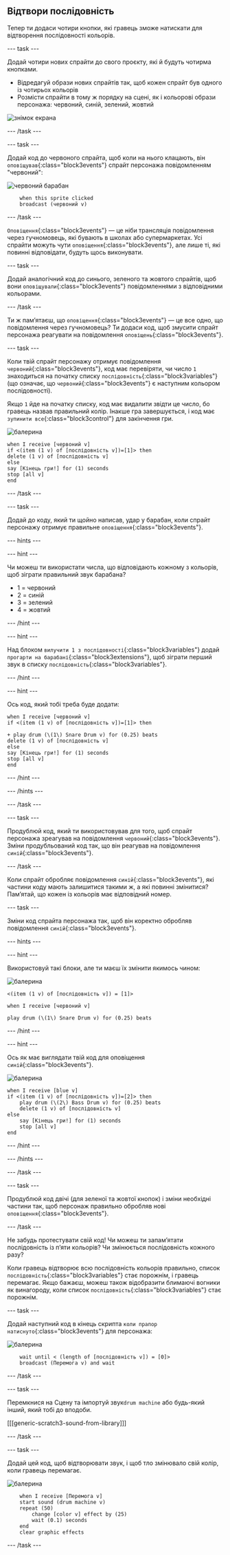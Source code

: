 ## Відтвори послідовність

Тепер ти додаси чотири кнопки, які гравець зможе натискати для відтворення послідовності кольорів.

--- task ---

Додай чотири нових спрайти до свого проєкту, які й будуть чотирма кнопками.

+ Відредагуй образи нових спрайтів так, щоб кожен спрайт був одного із чотирьох кольорів
+ Розмісти спрайти в тому ж порядку на сцені, як і кольорові образи персонажа: червоний, синій, зелений, жовтий

![знімок екрана](images/colour-drums.png)

--- /task ---

--- task ---

Додай код до червоного спрайта, щоб коли на нього клацають, він `оповіщував`{:class="block3events"} спрайт персонажа повідомленням "червоний":

![червоний барабан](images/red_drum.png)

```blocks3
    when this sprite clicked
    broadcast (червоний v)
```

--- /task ---

`Оповіщення`{:class="block3events"} — це ніби трансляція повідомлення через гучномовець, які бувають в школах або супермаркетах. Усі спрайти можуть чути `оповіщення`{:class="block3events"}, але лише ті, які повинні відповідати, будуть щось виконувати.

--- task ---

Додай аналогічний код до синього, зеленого та жовтого спрайтів, щоб вони `оповіщували`{:class="block3events"} повідомленнями з відповідними кольорами.

--- /task ---

Ти ж пам’ятаєш, що `оповіщення`{:class="block3events"} — це все одно, що повідомлення через гучномовець? Ти додаси код, щоб змусити спрайт персонажа реагувати на повідомлення `оповіщень`{:class="block3events"}.

--- task ---

Коли твій спрайт персонажу отримує повідомлення `червоний`{:class="block3events"}, код має перевіряти, чи число `1` знаходиться на початку списку `послідовність`{:class="block3variables"} (що означає, що `червоний`{:class="block3events"} є наступним кольором послідовності).

Якщо `1` йде на початку списку, код має видалити звідти це число, бо гравець назвав правильний колір. Інакше гра завершується, і код має `зупинити все`{:class="block3control"} для закінчення гри.

![балерина](images/ballerina.png)

```blocks3
when I receive [червоний v]
if <(item (1 v) of [послідовність v])=[1]> then
delete (1 v) of [послідовність v]
else
say [Кінець гри!] for (1) seconds
stop [all v]
end
```

--- /task ---

--- task ---

Додай до коду, який ти щойно написав, удар у барабан, коли спрайт персонажу отримує правильне `оповіщення`{:class="block3events"}.

--- hints ---

--- hint ---

Чи можеш ти використати числа, що відповідають кожному з кольорів, щоб зіграти правильний звук барабана?

+ 1 = червоний
+ 2 = синій
+ 3 = зелений
+ 4 = жовтий

--- /hint ---

--- hint ---

Над блоком `вилучити 1 з послідовності`{:class="block3variables"} додай `прогарти на барабані`{:class="block3extensions"}, щоб зіграти перший звук в списку `послідовність`{:class="block3variables"}.

--- /hint ---

--- hint ---

Ось код, який тобі треба буде додати:

```blocks3
when I receive [червоний v]
if <(item (1 v) of [послідовність v])=[1]> then

+ play drum (\(1\) Snare Drum v) for (0.25) beats
delete (1 v) of [послідовність v]
else
say [Кінець гри!] for (1) seconds
stop [all v]
end
```

--- /hint ---

--- /hints ---

--- /task ---

--- task ---

Продублюй код, який ти використовував для того, щоб спрайт персонажа зреагував на повідомлення `червоний`{:class="block3events"}. Зміни продубльований код так, що він реагував на повідомлення `синій`{:class="block3events"}.

--- /task ---

Коли спрайт обробляє повідомлення `синій`{:class="block3events"}, які частини коду мають залишитися такими ж, а які повинні змінитися? Пам’ятай, що кожен із кольорів має відповідний номер.

--- task ---

Зміни код спрайта персонажа так, щоб він коректно обробляв повідомлення `синій`{:class="block3events"}.

--- hints ---

--- hint ---

Використовуй такі блоки, але ти маєш їх змінити якимось чином:

![балерина](images/ballerina.png)

```blocks3
<(item (1 v) of [послідовність v]) = [1]>

when I receive [червоний v]

play drum (\(1\) Snare Drum v) for (0.25) beats
```

--- /hint ---

--- hint ---

Ось як має виглядати твій код для оповіщення `синій`{:class="block3events"}.

![балерина](images/ballerina.png)

```blocks3
when I receive [blue v]
if <(item (1 v) of [послідовність v])=[2]> then
    play drum (\(2\) Bass Drum v) for (0.25) beats
    delete (1 v) of [послідовність v]
else
    say [Кінець гри!] for (1) seconds
    stop [all v]
end
```

--- /hint ---

--- /hints ---

--- /task ---

--- task ---

Продублюй код двічі (для зеленої та жовтої кнопок) і зміни необхідні частини так, щоб персонаж правильно обробляв нові `оповіщення`{:class="block3events"}.

--- /task ---

Не забудь протестувати свій код! Чи можеш ти запам’ятати послідовність із п’яти кольорів? Чи змінюється послідовність кожного разу?

Коли гравець відтворює всю послідовність кольорів правильно, список `послідовність`{:class="block3variables"} стає порожнім, і гравець перемагає. Якщо бажаєш, можеш також відобразити блимаючі вогники як винагороду, коли список `послідовність`{:class="block3variables"} стає порожнім.

--- task ---

Додай наступний код в кінець скрипта `коли прапор натиснуто`{:class="block3events"} для персонажа:

![балерина](images/ballerina.png)

```blocks3
    wait until < (length of [послідовність v]) = [0]>
    broadcast (Перемога v) and wait
```

--- /task ---

--- task ---

Перемкнися на Сцену та імпортуй звук`drum machine` або будь-який інший, який тобі до вподоби.

[[[generic-scratch3-sound-from-library]]]

--- /task ---

--- task ---

Додай цей код, щоб відтворювати звук, і щоб тло змінювало свій колір, коли гравець перемагає.

![балерина](images/stage.png)

```blocks3
    when I receive [Перемога v]
    start sound (drum machine v)
    repeat (50)
        change [color v] effect by (25)
        wait (0.1) seconds
    end
    clear graphic effects
```

--- /task ---